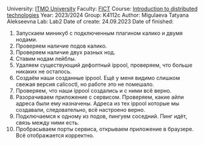 University: [ITMO University](https://itmo.ru/ru/)
Faculty: [FICT](https://fict.itmo.ru)
Course: [Introduction to distributed technologies](https://github.com/itmo-ict-faculty/introduction-to-distributed-technologies)
Year: 2023/2024
Group: K4112c
Author: Migulaeva Tatyana Alekseevna
Lab: Lab2
Date of create: 24.09.2023
Date of finished: 

1. Запускаем миникуб с подключенным плагином калико и двумя нодами.
2. Проверяем наличие подов калико.
3. Проверяем наличие двух разных нод.
4. Ставим нодам лейблы.
5. Удаляем существующий дефолтный ippool, проверяем, что больше никаких не осталось.
6. Создаём наши созданные ippool. Ещё у меня видимо слишком свежая версия calicoctl, но работе это не помешало.
7. Проверяем, что наши ippool создались и с ними всё верно.
8. Разорачиваем приложение с сервисом. Проверяем, какие айпи адреса были ему назначены. Адреса из тех ippool которые мы создавали, следовательно, всё настроено верно.
9. Подключаемся к одному из подов, пингуем соседний. Пинг идёт, связь между ними есть.
10. Пробрасываем порты сервиса, открываем приложение в браузере. Всё отображается корректно.


